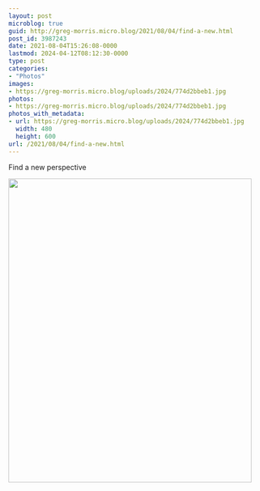 ```yaml
---
layout: post
microblog: true
guid: http://greg-morris.micro.blog/2021/08/04/find-a-new.html
post_id: 3987243
date: 2021-08-04T15:26:08-0000
lastmod: 2024-04-12T08:12:30-0000
type: post
categories:
- "Photos"
images:
- https://greg-morris.micro.blog/uploads/2024/774d2bbeb1.jpg
photos:
- https://greg-morris.micro.blog/uploads/2024/774d2bbeb1.jpg
photos_with_metadata:
- url: https://greg-morris.micro.blog/uploads/2024/774d2bbeb1.jpg
  width: 480
  height: 600
url: /2021/08/04/find-a-new.html
---
```


<p>Find a new perspective</p><p><img src="uploads/2024/774d2bbeb1.jpg" alt="" width="480" height="600" /></p>
